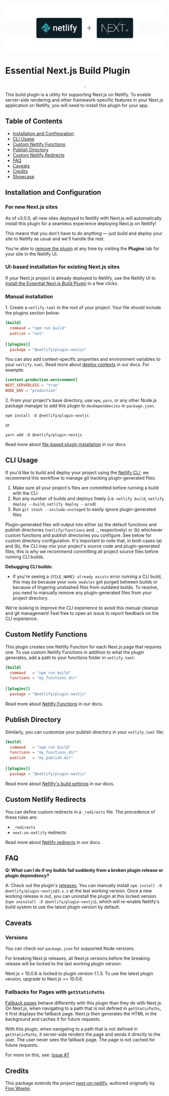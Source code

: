 ![Next.js on Netlify Build Plugin](next-on-netlify.png)

# Essential Next.js Build Plugin

<p align="center">
  <a aria-label="npm version" href="https://www.npmjs.com/package/@netlify/plugin-nextjs">
    <img alt="" src="https://img.shields.io/npm/v/@netlify/plugin-nextjs">
  </a>
  <a aria-label="MIT License" href="https://img.shields.io/npm/l/@netlify/plugin-nextjs">
    <img alt="" src="https://img.shields.io/npm/l/@netlify/plugin-nextjs">
  </a>
</p>

This build plugin is a utility for supporting Next.js on Netlify. To enable server-side rendering and other framework-specific features in your Next.js application on Netlify, you will need to install this plugin for your app.

## Table of Contents

- [Installation and Configuration](#installation-and-configuration)
- [CLI Usage](#cli-usage)
- [Custom Netlify Functions](#custom-netlify-functions)
- [Publish Directory](#publish-directory)
- [Custom Netlify Redirects](#custom-netlify-redirects)
- [FAQ](#faq)
- [Caveats](#caveats)
- [Credits](#credits)
- [Showcase](#showcase)

## Installation and Configuration

### For new Next.js sites

As of v3.0.0, all new sites deployed to Netlify with Next.js will automatically install this plugin for a seamless experience deploying Next.js on Netlify!

This means that you don't have to do anything — just build and deploy your site to Netlify as usual and we'll handle the rest.

You're able to [remove the plugin](https://docs.netlify.com/configure-builds/build-plugins/#remove-a-plugin) at any time by visiting the **Plugins** tab for your site in the Netlify UI.

### UI-based installation for existing Next.js sites

If your Next.js project is already deployed to Netlify, use the Netlify UI to [install the Essential Next.js Build Plugin](http://app.netlify.com/plugins/@netlify/plugin-nextjs/install) in a few clicks.

### Manual installation

1\. Create a `netlify.toml` in the root of your project. Your file should include the plugins section below:

```toml
[build]
  command = "npm run build"
  publish = "out"

[[plugins]]
  package = "@netlify/plugin-nextjs"
```

 You can also add context-specific properties and environment variables to your `netlify.toml`. Read more about [deploy contexts](https://docs.netlify.com/configure-builds/file-based-configuration/#deploy-contexts) in our docs. For example:

```toml
[context.production.environment]
NEXT_SERVERLESS = "true"
NODE_ENV = "production"
```

2\. From your project's base directory, use `npm`, `yarn`, or any other Node.js package manager to add this plugin to `devDependencies` in `package.json`.

```
npm install -D @netlify/plugin-nextjs
```

or

```
yarn add -D @netlify/plugin-nextjs
```

Read more about [file-based plugin installation](https://docs.netlify.com/configure-builds/build-plugins/#file-based-installation) in our docs.

## CLI Usage

If you'd like to build and deploy your project using the [Netlify CLI](https://docs.netlify.com/cli/get-started/), we recommend this workflow to manage git tracking plugin-generated files:

1. Make sure all your project's files are committed before running a build with the CLI
2. Run any number of builds and deploys freely (i.e. `netlify build`, `netlify deploy --build`, `netlify deploy --prod`)
3. Run `git stash --include-unstaged` to easily ignore plugin-generated files

Plugin-generated files will output into either (a) the default functions and publish directories (`netlify/functions` and `.`, respectively) or (b) whichever custom functions and publish directories you configure. See below for custom directory configuration. It's important to note that, in both cases (a) and (b), the CLI may mix your project's source code and plugin-generated files; this is why we recommend committing all project source files before running CLI builds.

**Debugging CLI builds:**
- If you're seeing a `{FILE_NAME} already exists` error running a CLI build, this may be because your `node_modules` got purged between builds or because of lingering unstashed files from outdated builds. To resolve, you need to manually remove any plugin-generated files from your project directory.

We're looking to improve the CLI experience to avoid this manual cleanup and git management! Feel free to open an issue to report feedback on the CLI experience.

## Custom Netlify Functions

This plugin creates one Netlify Function for each Next.js page that requires one.
To use custom Netlify Functions in addition to what the plugin generates, add a path to your functions folder in `netlify.toml`:

```toml
[build]
  command   = "npm run build"
  functions = "my_functions_dir"

[[plugins]]
  package = "@netlify/plugin-nextjs"
```

Read more about [Netlify Functions](https://docs.netlify.com/functions/overview/) in our docs.

## Publish Directory

Similarly, you can customize your publish directory in your `netlify.toml` file:

```toml
[build]
  command   = "npm run build"
  functions = "my_functions_dir"
  publish   = "my_publish_dir"

[[plugins]]
  package = "@netlify/plugin-nextjs"
```

Read more about [Netlify's build settings](https://docs.netlify.com/configure-builds/get-started/#basic-build-settings) in our docs.

## Custom Netlify Redirects

You can define custom redirects in a `_redirects` file.
The precedence of these rules are:

- `_redirects`
- `next-on-netlify` redirects

Read more about [Netlify redirects](https://docs.netlify.com/routing/redirects/) in our docs.

## FAQ

**Q: What can I do if my builds fail suddenly from a broken plugin release or plugin dependency?**

A: Check out the plugin's [releases](https://github.com/netlify/netlify-plugin-nextjs/releases). You can manually install `npm install -D @netlify/plugin-nextjs@3.x.x` at the last working version.
Once a new working release is out, you can uninstall the plugin at this locked version (`npm uninstall -D @netlify/plugin-nextjs`), which will re-enable Netlify's build system to use the latest plugin version by default.

## Caveats

### Versions

You can check our `package.json` for supported Node versions.

For breaking Next.js releases, all Next.js versions before the breaking release will be locked to the last working plugin version:

Next.js < 10.0.6 is locked to plugin version 1.1.3. To use the latest plugin version, upgrade to Next.js >= 10.0.6.

### Fallbacks for Pages with `getStaticPaths`

[Fallback pages](https://nextjs.org/docs/basic-features/data-fetching#fallback-true) behave differently with this plugin than they do with Next.js. On Next.js, when navigating to a path that is not defined in `getStaticPaths`, it first displays the fallback page. Next.js then generates the HTML in the background and caches it for future requests.

With this plugin, when navigating to a path that is not defined in `getStaticPaths`, it server-side renders the page and sends it directly to the user. The user never sees the fallback page. The page is not cached for future requests.

For more on this, see: [Issue #7](https://github.com/netlify/next-on-netlify/issues/7#issuecomment-636883539)

## Credits

This package extends the project [next-on-netlify](https://github.com/netlify/next-on-netlify), authored originally by [Finn Woelm](https://github.com/finnwoelm).
